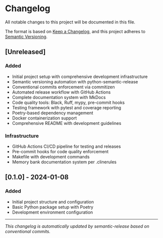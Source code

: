 # Changelog

All notable changes to this project will be documented in this file.

The format is based on [Keep a Changelog](https://keepachangelog.com/en/1.0.0/),
and this project adheres to [Semantic Versioning](https://semver.org/spec/v2.0.0.html).

## [Unreleased]

### Added
- Initial project setup with comprehensive development infrastructure
- Semantic versioning automation with python-semantic-release
- Conventional commits enforcement via commitizen
- Automated release workflow with GitHub Actions
- Complete documentation system with MkDocs
- Code quality tools: Black, Ruff, mypy, pre-commit hooks
- Testing framework with pytest and coverage reporting
- Poetry-based dependency management
- Docker containerization support
- Comprehensive README with development guidelines

### Infrastructure
- GitHub Actions CI/CD pipeline for testing and releases
- Pre-commit hooks for code quality enforcement
- Makefile with development commands
- Memory bank documentation system per .clinerules

## [0.1.0] - 2024-01-08

### Added
- Initial project structure and configuration
- Basic Python package setup with Poetry
- Development environment configuration

---

*This changelog is automatically updated by semantic-release based on conventional commits.*
